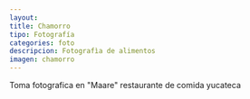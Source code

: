 ```yaml
---
layout: 
title: Chamorro
tipo: Fotografía
categories: foto
descripcion: Fotografìa de alimentos
imagen: chamorro
---
```

Toma fotografica en "Maare" restaurante de comida yucateca